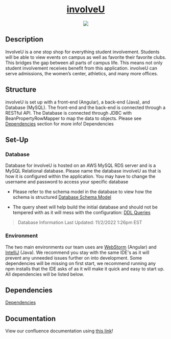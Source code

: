 <h1 align = "center"><a href="https://involveu.us"> involveU </a></h1>
<p  align = "center" > <img src = "https://user-images.githubusercontent.com/59942769/199515690-39584d38-d989-41ef-b7f9-bf47716a10a4.png"/> </p>

## Description
<p font-size = "18px">InvolveU is a one stop shop for everything student involvement. Students will be able to view events on campus as well as favorite their favorite clubs. This bridges the gap between all parts of campus life. This means not only student involvement receives benefit from this application. involveU can serve admissions, the women’s center, athletics, and many more offices. </p>

## Structure

involveU is set up with a front-end (Angular), a back-end (Java), and Database (MySQL). The front-end and the back-end is connected through a RESTful API. The Database is connected through JDBC with BeanPropertyRowMapper to map the data to objects. Please see [Dependencies](README.md#dependencies) section for more info!
Dependencies
## Set-Up
### Database

Database for involveU is hosted on an AWS MySQL RDS server and is a MySQL Relational database. Please name the database involveU as that is how it is configured within the application. You may have to change the username and password to access your specific database

- Please refer to the schema model in the database to view how the schema is structured
[Database Schema Model](https://github.com/Nicholas-LeBoeuf/involveU/blob/main/Database)

- The query sheet will help build the initial database and should not be tempered with as it will mess with the configuration:
  [DDL Queries](https://github.com/Nicholas-LeBoeuf/involveU/blob/main/Database)
  
 > Database Information Last Updated: 11/2/2022 1:26pm EST
 
 ### Environment 
 
 The two main environments our team uses are [WebStorm](https://www.jetbrains.com/webstorm/) (Angular) and [IntelliJ](https://www.jetbrains.com/idea/) (Java). We recommend you stay with the same IDE's as it will prevent any unneeded issues further on into development. Some dependencies will be missing on first start, we recommend running any npm installs that the IDE asks of as it will make it quick and easy to start up. All dependencies will be listed below.
 
## Dependencies
              
[Dependencies](https://github.com/Nicholas-LeBoeuf/involveU/network/dependencies)

## Documentation
View our confluence documentation using [this link](https://involveu.atlassian.net/wiki/spaces/ID1/overview?homepageId=491597)!
